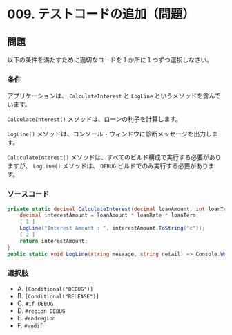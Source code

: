 # 009. テストコードの追加（問題）

## 問題

以下の条件を満たすために適切なコードを１か所に１つずつ選択しなさい。

### 条件

アプリケーションは、 `CalculateInterest` と `LogLine` というメソッドを含んでいます。

`CalculateInterest()` メソッドは、ローンの利子を計算します。

`LogLine()` メソッドは、コンソール・ウィンドウに診断メッセージを出力します。

`CaluculateInterest()` メソッドは、すべてのビルド構成で実行する必要がありますが、 `LogLine()` メソッドは、 `DEBUG` ビルドでのみ実行する必要があります。

### ソースコード

```csharp
private static decimal CalculateInterest(decimal loanAmount, int loanTerm, decimal loanRate) {
    decimal interestAmount = loanAmount * loanRate * loanTerm;
    [ 1 ]
    LogLine("Interest Amount : ", interestAmount.ToString("c"));
    [ 2 ]
    return interestAmount;
}
public static void LogLine(string message, string detail) => Console.WriteLine("Log: {0} = {1}", message, detail);
```

### 選択肢

* A. `[Conditional("DEBUG")]`
* B. `[Conditional("RELEASE")]`
* C. `#if DEBUG`
* D. `#region DEBUG`
* E. `#endregion`
* F. `#endif`